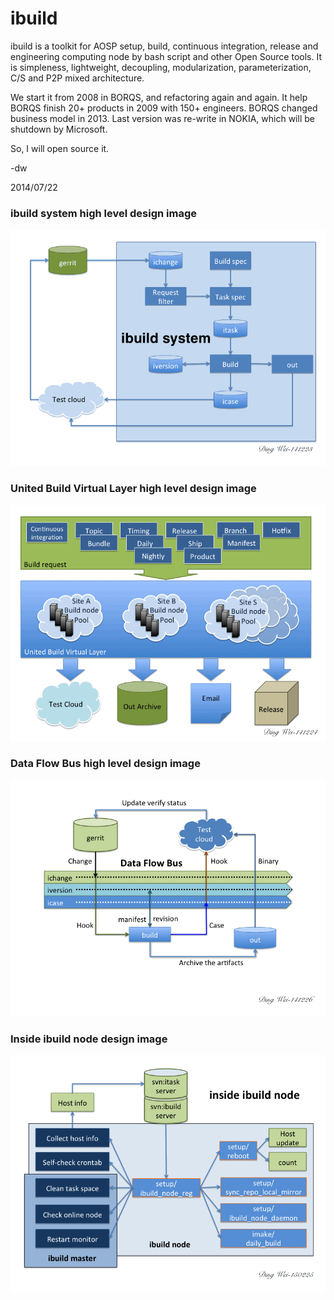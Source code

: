 ibuild
======

ibuild is a toolkit for AOSP setup, build, continuous integration, release and engineering computing node by bash script and other Open Source tools. It is simpleness, lightweight, decoupling, modularization, parameterization, C/S and P2P mixed architecture.

We start it from 2008 in BORQS, and refactoring again and again. It help BORQS finish 20+ products in 2009 with 150+ engineers. BORQS changed business model in 2013.
Last version was re-write in NOKIA, which will be shutdown by Microsoft.

So, I will open source it.

-dw

2014/07/22

### ibuild system high level design image
![ibuild system high level design image](https://github.com/daviding924/ibuild/blob/master/doc/ibuild_system.gif)

### United Build Virtual Layer high level design image
![United Build Virtual Layer high level design image](https://github.com/daviding924/ibuild/blob/master/doc/united_build_virtual_layer.gif)

### Data Flow Bus high level design image
![Data Flow Bus high level design image](https://github.com/daviding924/ibuild/blob/master/doc/data_flow_bus.gif)

### Inside ibuild node design image
![Inside ibuild node design image](https://github.com/daviding924/ibuild/blob/master/doc/inside_ibuild_node.gif)


